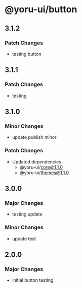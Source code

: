 # @yoru-ui/button

## 3.1.2

### Patch Changes

- testing button

## 3.1.1

### Patch Changes

- testing

## 3.1.0

### Minor Changes

- update publish minor

### Patch Changes

- Updated dependencies
  - @yoru-ui/core@1.1.0
  - @yoru-ui/themes@1.1.0

## 3.0.0

### Major Changes

- testing update

### Minor Changes

- update test

## 2.0.0

### Major Changes

- initial button testing
